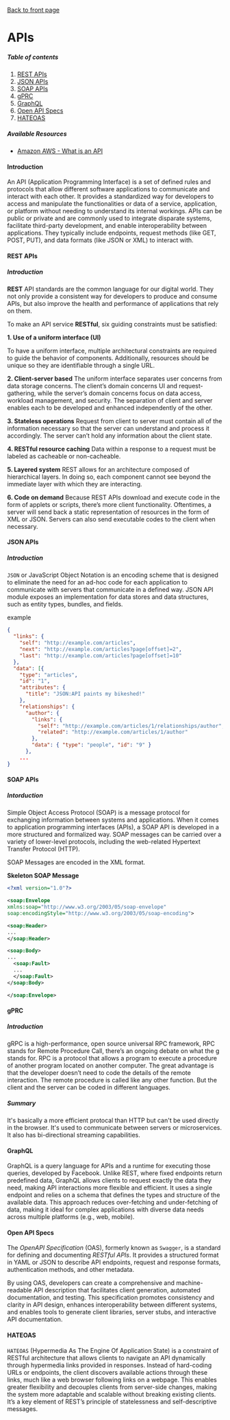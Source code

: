 [Back to front page](../readme.md)

# APIs

##### Table of contents

1. [REST APIs](#rest-apis)
2. [JSON APIs](#json-apis)
3. [SOAP APIs](#soap-apis)
4. [gPRC](#gprc)
5. [GraphQL](#graphql)
6. [Open API Specs](#open-api-specs)
7. [HATEOAS](#hateoas)

##### Available Resources

- [Amazon AWS - What is an API](https://aws.amazon.com/what-is/api/)

#### Introduction

An API (Application Programming Interface) is a set of defined rules and protocols that allow different software applications to communicate and interact with each other. It provides a standardized way for developers to access and manipulate the functionalities or data of a service, application, or platform without needing to understand its internal workings. APIs can be public or private and are commonly used to integrate disparate systems, facilitate third-party development, and enable interoperability between applications. They typically include endpoints, request methods (like GET, POST, PUT), and data formats (like JSON or XML) to interact with.

#### REST APIs

##### Introduction

**REST** API standards are the common language for our digital world. They not only provide a consistent way for developers to produce and consume APIs, but also improve the health and performance of applications that rely on them.

To make an API service **RESTful**, six guiding constraints must be satisfied:

**1. Use of a uniform interface (UI)**

To have a uniform interface, multiple architectural constraints are required to guide the behavior of components. Additionally, resources should be unique so they are identifiable through a single URL.

**2. Client-server based**
The uniform interface separates user concerns from data storage concerns. The client’s domain concerns UI and request-gathering, while the server’s domain concerns focus on data access, workload management, and security. The separation of client and server enables each to be developed and enhanced independently of the other.

**3. Stateless operations**
Request from client to server must contain all of the information necessary so that the server can understand and process it accordingly. The server can’t hold any information about the client state.

**4. RESTful resource caching**
Data within a response to a request must be labeled as cacheable or non-cacheable.

**5. Layered system**
REST allows for an architecture composed of hierarchical layers. In doing so, each component cannot see beyond the immediate layer with which they are interacting.

**6. Code on demand**
Because REST APIs download and execute code in the form of applets or scripts, there’s more client functionality. Oftentimes, a server will send back a static representation of resources in the form of XML or JSON. Servers can also send executable codes to the client when necessary.

#### JSON APIs

##### Introduction

`JSON` or JavaScript Object Notation is an encoding scheme that is designed to eliminate the need for an ad-hoc code for each application to communicate with servers that communicate in a defined way. JSON API module exposes an implementation for data stores and data structures, such as entity types, bundles, and fields.

example

```JSON
{
  "links": {
    "self": "http://example.com/articles",
    "next": "http://example.com/articles?page[offset]=2",
    "last": "http://example.com/articles?page[offset]=10"
  },
  "data": [{
    "type": "articles",
    "id": "1",
    "attributes": {
      "title": "JSON:API paints my bikeshed!"
    },
    "relationships": {
      "author": {
        "links": {
          "self": "http://example.com/articles/1/relationships/author",
          "related": "http://example.com/articles/1/author"
        },
        "data": { "type": "people", "id": "9" }
      },
    ...
}
```

#### SOAP APIs

##### Intorduction

Simple Object Access Protocol (SOAP) is a message protocol for exchanging information between systems and applications. When it comes to application programming interfaces (APIs), a SOAP API is developed in a more structured and formalized way. SOAP messages can be carried over a variety of lower-level protocols, including the web-related Hypertext Transfer Protocol (HTTP).

SOAP Messages are encoded in the XML format.

**Skeleton SOAP Message**

```XML
<?xml version="1.0"?>

<soap:Envelope
xmlns:soap="http://www.w3.org/2003/05/soap-envelope"
soap:encodingStyle="http://www.w3.org/2003/05/soap-encoding">

<soap:Header>
...
</soap:Header>

<soap:Body>
...
  <soap:Fault>
  ...
  </soap:Fault>
</soap:Body>

</soap:Envelope>
```

#### gPRC

##### Introduction

gRPC is a high-performance, open source universal RPC framework, RPC stands for Remote Procedure Call, there’s an ongoing debate on what the g stands for. RPC is a protocol that allows a program to execute a procedure of another program located on another computer. The great advantage is that the developer doesn’t need to code the details of the remote interaction. The remote procedure is called like any other function. But the client and the server can be coded in different languages.

##### Summary

It's basically a more efficient protocal than HTTP but can't be used directly in the browser. It's used to communicate between servers or microservices. It also has bi-directional streaming capabilities.

#### GraphQL

GraphQL is a query language for APIs and a runtime for executing those queries, developed by Facebook. Unlike REST, where fixed endpoints return predefined data, GraphQL allows clients to request exactly the data they need, making API interactions more flexible and efficient. It uses a single endpoint and relies on a schema that defines the types and structure of the available data. This approach reduces over-fetching and under-fetching of data, making it ideal for complex applications with diverse data needs across multiple platforms (e.g., web, mobile).

#### Open API Specs

The _OpenAPI Specification_ (OAS), formerly known as `Swagger`, is a standard for defining and documenting _RESTful APIs_. It provides a structured format in YAML or JSON to describe API endpoints, request and response formats, authentication methods, and other metadata.

By using OAS, developers can create a comprehensive and machine-readable API description that facilitates client generation, automated documentation, and testing. This specification promotes consistency and clarity in API design, enhances interoperability between different systems, and enables tools to generate client libraries, server stubs, and interactive API documentation.

#### HATEOAS

`HATEOAS` (Hypermedia As The Engine Of Application State) is a constraint of RESTful architecture that allows clients to navigate an API dynamically through hypermedia links provided in responses. Instead of hard-coding URLs or endpoints, the client discovers available actions through these links, much like a web browser following links on a webpage. This enables greater flexibility and decouples clients from server-side changes, making the system more adaptable and scalable without breaking existing clients. It’s a key element of REST’s principle of statelessness and self-descriptive messages.
